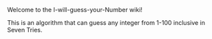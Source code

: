 Welcome to the I-will-guess-your-Number wiki!

This is an algorithm that can guess any integer from 1-100 inclusive in Seven Tries.
